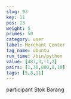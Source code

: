 ```yaml
---
slug: 93
key: 11
pos: 13
weight: 5
primes: 50
category: user
label: Merchant Center
tag_name: ubuntu
run_time: /bin/python
value: [487,3,-1,2]
pairs: [1,30,800,8,10]
tags: [5,8,11]
---
```

participant Stok Barang
